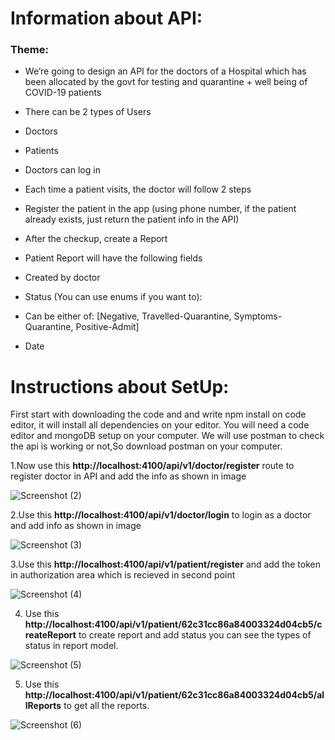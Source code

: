 # Information about API:
### Theme:
- We’re going to design an API for the doctors of a Hospital which has been allocated by the
govt for testing and quarantine + well being of COVID-19 patients
- There can be 2 types of Users
- Doctors
- Patients
- Doctors can log in
- Each time a patient visits, the doctor will follow 2 steps
- Register the patient in the app (using phone number, if the patient already exists, just
return the patient info in the API)
- After the checkup, create a Report
- Patient Report will have the following fields
- Created by doctor
- Status (You can use enums if you want to):
- Can be either of: [Negative, Travelled-Quarantine, Symptoms-Quarantine,
Positive-Admit]

- Date

# Instructions about SetUp:

First start with downloading the code and and write npm install on code editor, it will install all dependencies on your editor.
You will need a code editor and mongoDB setup on your computer.
We will use postman to check the api is working or not,So download postman on your computer.

1.Now use this **http://localhost:4100/api/v1/doctor/register** route to register doctor in API and add the info as shown in image

![Screenshot (2)](https://github.com/sdmohapatra7/Hospital_API/assets/121569281/ec98ee81-e02f-454f-b5db-d1424f2bc8f5)

2.Use this **http://localhost:4100/api/v1/doctor/login** to login as a doctor and add info as shown in image

![Screenshot (3)](https://github.com/sdmohapatra7/Hospital_API/assets/121569281/87bc2893-f32a-42d7-93d5-9246d907cead)


3.Use this **http://localhost:4100/api/v1/patient/register** and add the token in authorization area which is recieved in second point

![Screenshot (4)](https://github.com/sdmohapatra7/Hospital_API/assets/121569281/b66fd4b9-379d-4e9f-a278-b1a902441b04)


4. Use this **http://localhost:4100/api/v1/patient/62c31cc86a84003324d04cb5/createReport** to create report and add status you can see the types of 
   status in report model.

![Screenshot (5)](https://github.com/sdmohapatra7/Hospital_API/assets/121569281/4df23826-6705-4826-a308-a27d246ff07c)


5. Use this **http://localhost:4100/api/v1/patient/62c31cc86a84003324d04cb5/allReports** to get all the reports.

![Screenshot (6)](https://github.com/sdmohapatra7/Hospital_API/assets/121569281/d6bc3960-2c58-48e8-92d9-8fac1455fd04)

